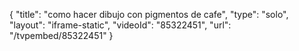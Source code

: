 {
    "title": "como hacer dibujo con pigmentos de cafe",
    "type": "solo",
    "layout": "iframe-static",
    "videoId": "85322451",
    "url": "\/tvpembed\/85322451"
}